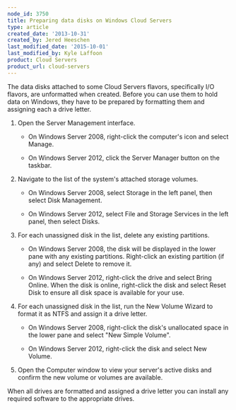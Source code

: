 ```yaml
---
node_id: 3750
title: Preparing data disks on Windows Cloud Servers
type: article
created_date: '2013-10-31'
created_by: Jered Heeschen
last_modified_date: '2015-10-01'
last_modified_by: Kyle Laffoon
product: Cloud Servers
product_url: cloud-servers
---
```


The data disks attached to some Cloud Servers flavors, specifically I/O flavors, are unformatted when created.  Before you can use them to hold data on Windows, they have to be prepared by formatting them and assigning each a drive letter.

1. Open the Server Management interface.

    - On Windows Server 2008, right-click the computer's icon and select Manage.

    - On Windows Server 2012, click the Server Manager button on the taskbar.

2. Navigate to the list of the system's attached storage volumes.

    - On Windows Server 2008, select Storage in the left panel, then select Disk Management.

    - On Windows Server 2012, select File and Storage Services in the left panel, then select Disks.

3. For each unassigned disk in the list, delete any existing partitions.

    - On Windows Server 2008, the disk will be displayed in the lower pane with any existing partitions.  Right-click an existing partition (if any) and select Delete to remove it.

    - On Windows Server 2012, right-click the drive and select Bring Online.  When the disk is online, right-click the disk and select Reset Disk to ensure all disk space is available for your use.

3. For each unassigned disk in the list, run the New Volume Wizard to format it as NTFS and assign it a drive letter.

    - On Windows Server 2008, right-click the disk's unallocated space in the lower pane and select "New Simple Volume".

    - On Windows Server 2012, right-click the disk and select New Volume.

4. Open the Computer window to view your server's active disks and confirm the new volume or volumes are available.

When all drives are formatted and assigned a drive letter you can install any required software to the appropriate drives.
